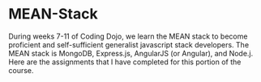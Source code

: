 # MEAN-Stack
During weeks 7-11 of Coding Dojo, we learn the MEAN stack to become proficient and self-sufficient generalist javascript stack developers. The MEAN stack is MongoDB, Express.js, AngularJS (or Angular), and Node.j. Here are the assignments that I have completed for this portion of the course.
